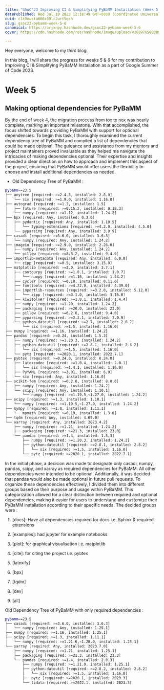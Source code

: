 ```yaml
---
title: "GSoC'23 Improving CI & Simplifying PyBaMM Installation (Week 5 &6)"
datePublished: Wed Jul 19 2023 12:18:49 GMT+0000 (Coordinated Universal Time)
cuid: clk9owsta000x09lc2urt5qrh
slug: gsoc23-pybamm-week-5-6
canonical: https://arjxnpy.hashnode.dev/gsoc23-pybamm-week-5-6
cover: https://cdn.hashnode.com/res/hashnode/image/upload/v1689765803897/6a5ff273-30cd-4254-810f-4b74d086b016.png

---
```


Hey everyone, welcome to my third blog.

In this blog, I will share the progress for weeks 5 & 6 for my contribution to Improving CI & Simplifying PyBaMM Installation as a part of Google Summer of Code 2023.

# Week 5

## Making optional dependencies for PyBaMM

By the end of week 4, the migration process from tox to nox was nearly complete, marking an important milestone. With that accomplished, the focus shifted towards providing PyBaMM with support for optional dependencies. To begin this task, I thoroughly examined the current dependency tree of PyBaMM and compiled a list of dependencies that could be made optional. The guidance and assistance from my mentors and project maintainers proved invaluable as they helped me navigate the intricacies of making dependencies optional. Their expertise and insights provided a clear direction on how to approach and implement this aspect of the project, ensuring that PyBaMM would offer users the flexibility to choose and install additional dependencies as needed.

* Old Dependency Tree of PyBaMM :
    

```bash
pybamm==23.5
├── anytree [required: >=2.4.3, installed: 2.8.0]
│   └── six [required: >=1.9.0, installed: 1.16.0]
├── autograd [required: >=1.2, installed: 1.5]
│   ├── future [required: >=0.15.2, installed: 0.18.3]
│   └── numpy [required: >=1.12, installed: 1.24.2]
├── bpx [required: Any, installed: 0.3.0]
│   ├── pydantic [required: Any, installed: 1.10.5]
│   │   └── typing-extensions [required: >=4.2.0, installed: 4.5.0]
│   └── pyparsing [required: Any, installed: 3.0.9]
├── casadi [required: >=3.6.0, installed: 3.6.3]
│   └── numpy [required: Any, installed: 1.24.2]
├── imageio [required: >=2.9.0, installed: 2.26.0]
│   ├── numpy [required: Any, installed: 1.24.2]
│   └── pillow [required: >=8.3.2, installed: 9.4.0]
├── importlib-metadata [required: Any, installed: 6.0.0]
│   └── zipp [required: >=0.5, installed: 3.15.0]
├── matplotlib [required: >=2.0, installed: 3.7.1]
│   ├── contourpy [required: >=1.0.1, installed: 1.0.7]
│   │   └── numpy [required: >=1.16, installed: 1.24.2]
│   ├── cycler [required: >=0.10, installed: 0.11.0]
│   ├── fonttools [required: >=4.22.0, installed: 4.39.0]
│   ├── importlib-resources [required: >=3.2.0, installed: 5.12.0]
│   │   └── zipp [required: >=3.1.0, installed: 3.15.0]
│   ├── kiwisolver [required: >=1.0.1, installed: 1.4.4]
│   ├── numpy [required: >=1.20, installed: 1.24.2]
│   ├── packaging [required: >=20.0, installed: 23.0]
│   ├── pillow [required: >=6.2.0, installed: 9.4.0]
│   ├── pyparsing [required: >=2.3.1, installed: 3.0.9]
│   └── python-dateutil [required: >=2.7, installed: 2.8.2]
│       └── six [required: >=1.5, installed: 1.16.0]
├── numpy [required: >=1.16, installed: 1.24.2]
├── pandas [required: >=0.24, installed: 1.5.3]
│   ├── numpy [required: >=1.20.3, installed: 1.24.2]
│   ├── python-dateutil [required: >=2.8.1, installed: 2.8.2]
│   │   └── six [required: >=1.5, installed: 1.16.0]
│   └── pytz [required: >=2020.1, installed: 2022.7.1]
├── pybtex [required: >=0.24.0, installed: 0.24.0]
│   ├── latexcodec [required: >=1.0.4, installed: 2.0.1]
│   │   └── six [required: >=1.4.1, installed: 1.16.0]
│   ├── PyYAML [required: >=3.01, installed: 6.0]
│   └── six [required: Any, installed: 1.16.0]
├── scikit-fem [required: >=0.2.0, installed: 8.0.0]
│   ├── numpy [required: Any, installed: 1.24.2]
│   └── scipy [required: Any, installed: 1.10.1]
│       └── numpy [required: >=1.19.5,<1.27.0, installed: 1.24.2]
├── scipy [required: >=1.3, installed: 1.10.1]
│   └── numpy [required: >=1.19.5,<1.27.0, installed: 1.24.2]
├── sympy [required: >=1.8, installed: 1.11.1]
│   └── mpmath [required: >=0.19, installed: 1.3.0]
├── tqdm [required: Any, installed: 4.65.0]
└── xarray [required: Any, installed: 2023.4.2]
    ├── numpy [required: >=1.21, installed: 1.24.2]
    ├── packaging [required: >=21.3, installed: 23.0]
    └── pandas [required: >=1.4, installed: 1.5.3]
        ├── numpy [required: >=1.20.3, installed: 1.24.2]
        ├── python-dateutil [required: >=2.8.1, installed: 2.8.2]
        │   └── six [required: >=1.5, installed: 1.16.0]
        └── pytz [required: >=2020.1, installed: 2022.7.1]
```

In the initial phase, a decision was made to designate only casadi, numpy, pandas, scipy, and xarray as required dependencies for PyBaMM. All other dependencies were intended to be optional. Additionally, it was decided that pandas would also be made optional in future pull requests. To organize these dependencies effectively, I divided them into different groups based on their purpose and usage within PyBaMM. This categorization allowed for a clear distinction between required and optional dependencies, making it easier for users to understand and customize their PyBaMM installation according to their specific needs. The decided groups were :

1. \[docs\]: Have all dependencies required for docs i.e. Sphinx & required extensions
    
2. \[examples\]: had jupyter for example notebooks
    
3. \[plot\]: for graphical visualisation i.e. matplotlib
    
4. \[cite\]: for citing the project i.e. pybtex
    
5. \[latexify\]
    
6. \[bpx\]
    
7. \[tqdm\]
    
8. \[dev\]
    
9. \[all\]
    

Old Dependency Tree of PyBaMM with only required dependencies :

```bash
pybamm==23.5
├── casadi [required: >=3.6.0, installed: 3.6.3]
│   └── numpy [required: Any, installed: 1.25.1]
├── numpy [required: >=1.16, installed: 1.25.1]
├── scipy [required: >=1.3, installed: 1.11.1]
│   └── numpy [required: >=1.21.6,<1.28.0, installed: 1.25.1]
└── xarray [required: Any, installed: 2023.7.0]
    ├── numpy [required: >=1.21, installed: 1.25.1]
    ├── packaging [required: >=21.3, installed: 21.3]
    └── pandas [required: >=1.4, installed: 2.0.3]
        ├── numpy [required: >=1.21.0, installed: 1.25.1]
        ├── python-dateutil [required: >=2.8.2, installed: 2.8.2]
        │   └── six [required: >=1.5, installed: 1.16.0]
        ├── pytz [required: >=2020.1, installed: 2023.3]
        └── tzdata [required: >=2022.1, installed: 2023.3]
```